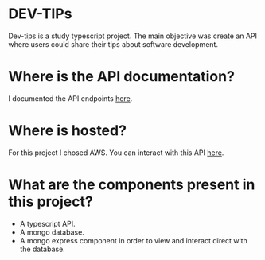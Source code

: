 # DEV-TIPs

Dev-tips is a study typescript project. The main objective was create an API where users could share their tips about software development.

# Where is the API documentation?

I documented the API endpoints [here](https://app.swaggerhub.com/apis/HenriqueLBorges/dev-tips/1.0.0).


# Where is hosted?

For this project I chosed AWS. You can interact with this API [here](http://35.155.99.106:3030/api/tip/).

# What are the components present in this project?

- A typescript API.
- A mongo database.
- A mongo express component in order to view and interact direct with the database.